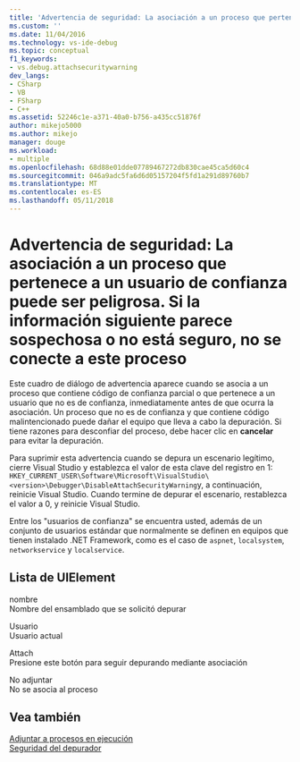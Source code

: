 ```yaml
---
title: 'Advertencia de seguridad: La asociación a un proceso que pertenece a un usuario de confianza puede ser peligrosa. Si la información siguiente parece sospechosa o no está seguro, no se conecte a este proceso | Documentos de Microsoft'
ms.custom: ''
ms.date: 11/04/2016
ms.technology: vs-ide-debug
ms.topic: conceptual
f1_keywords:
- vs.debug.attachsecuritywarning
dev_langs:
- CSharp
- VB
- FSharp
- C++
ms.assetid: 52246c1e-a371-40a0-b756-a435cc51876f
author: mikejo5000
ms.author: mikejo
manager: douge
ms.workload:
- multiple
ms.openlocfilehash: 68d88e01dde07789467272db830cae45ca5d60c4
ms.sourcegitcommit: 046a9adc5fa6d6d05157204f5fd1a291d89760b7
ms.translationtype: MT
ms.contentlocale: es-ES
ms.lasthandoff: 05/11/2018
---
```

# <a name="security-warning-attaching-to-a-process-owned-by-an-untrusted-user-can-be-dangerous-if-the-following-information-looks-suspicious-or-you-are-unsure-do-not-attach-to-this-process"></a>Advertencia de seguridad: La asociación a un proceso que pertenece a un usuario de confianza puede ser peligrosa. Si la información siguiente parece sospechosa o no está seguro, no se conecte a este proceso
Este cuadro de diálogo de advertencia aparece cuando se asocia a un proceso que contiene código de confianza parcial o que pertenece a un usuario que no es de confianza, inmediatamente antes de que ocurra la asociación. Un proceso que no es de confianza y que contiene código malintencionado puede dañar el equipo que lleva a cabo la depuración. Si tiene razones para desconfiar del proceso, debe hacer clic en **cancelar** para evitar la depuración.  
  
 Para suprimir esta advertencia cuando se depura un escenario legítimo, cierre Visual Studio y establezca el valor de esta clave del registro en 1: `HKEY_CURRENT_USER\Software\Microsoft\VisualStudio\<version>\Debugger\DisableAttachSecurityWarning`y, a continuación, reinicie Visual Studio. Cuando termine de depurar el escenario, restablezca el valor a 0, y reinicie Visual Studio.  
  
 Entre los "usuarios de confianza" se encuentra usted, además de un conjunto de usuarios estándar que normalmente se definen en equipos que tienen instalado .NET Framework, como es el caso de `aspnet`, `localsystem`, `networkservice` y `localservice`.  
  
## <a name="uielement-list"></a>Lista de UIElement  
 nombre  
 Nombre del ensamblado que se solicitó depurar  
  
 Usuario  
 Usuario actual  
  
 Attach  
 Presione este botón para seguir depurando mediante asociación  
  
 No adjuntar  
 No se asocia al proceso  
  
## <a name="see-also"></a>Vea también  
 [Adjuntar a procesos en ejecución](../debugger/attach-to-running-processes-with-the-visual-studio-debugger.md)   
 [Seguridad del depurador](../debugger/debugger-security.md)